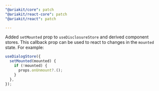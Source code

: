 ```yaml
---
"@ariakit/core": patch
"@ariakit/react-core": patch
"@ariakit/react": patch

---
```


Added `setMounted` prop to `useDisclosureStore` and derived component stores. This callback prop can be used to react to changes in the `mounted` state. For example:

```js
useDialogStore({
  setMounted(mounted) {
    if (!mounted) {
      props.onUnmount?.();
    }
  },
});
```
